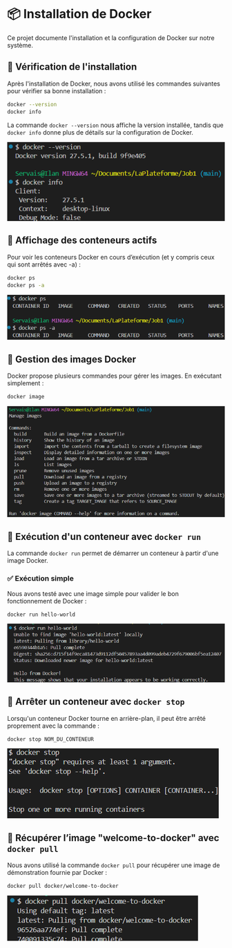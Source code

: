 # 📦 Installation de Docker

Ce projet documente l'installation et la configuration de Docker sur notre système.

## 🔹 Vérification de l'installation

Après l'installation de Docker, nous avons utilisé les commandes suivantes pour vérifier sa bonne installation :

```sh
docker --version
docker info
```

La commande `docker --version` nous affiche la version installée, tandis que `docker info` donne plus de détails sur la configuration de Docker.

![Vérification de Docker](image/image.png)

## 🔹 Affichage des conteneurs actifs

Pour voir les conteneurs Docker en cours d’exécution (et y compris ceux qui sont arrêtés avec -a) :

```sh
docker ps
docker ps -a
```
![Affichage des conteneurs actifs](image/image2.png)

## 🔹 Gestion des images Docker

Docker propose plusieurs commandes pour gérer les images. En exécutant simplement :

```sh
docker image
```

![Affichage des commands Docker disponibles](image/image3.png)

## 🔹 Exécution d'un conteneur avec `docker run`

La commande `docker run` permet de démarrer un conteneur à partir d'une image Docker.

### ✅ Exécution simple
Nous avons testé avec une image simple pour valider le bon fonctionnement de Docker :

```sh
docker run hello-world
```

![Start conteneur à partir image Docker](image/image4.png)

## 🔹 Arrêter un conteneur avec `docker stop`

Lorsqu'un conteneur Docker tourne en arrière-plan, il peut être arrêté proprement avec la commande :

```sh
docker stop NOM_DU_CONTENEUR
```

![Stop Docker](image/image5.png)

## 🔹 Récupérer l’image "welcome-to-docker" avec `docker pull`

Nous avons utilisé la commande `docker pull` pour récupérer une image de démonstration fournie par Docker :

```sh
docker pull docker/welcome-to-docker
```

![Pull image Docker](image/image6.png)

